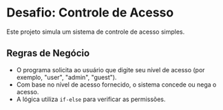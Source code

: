 # Desafio: Controle de Acesso

Este projeto simula um sistema de controle de acesso simples.

## Regras de Negócio

- O programa solicita ao usuário que digite seu nível de acesso (por exemplo, "user", "admin", "guest").
- Com base no nível de acesso fornecido, o sistema concede ou nega o acesso.
- A lógica utiliza `if-else` para verificar as permissões.

